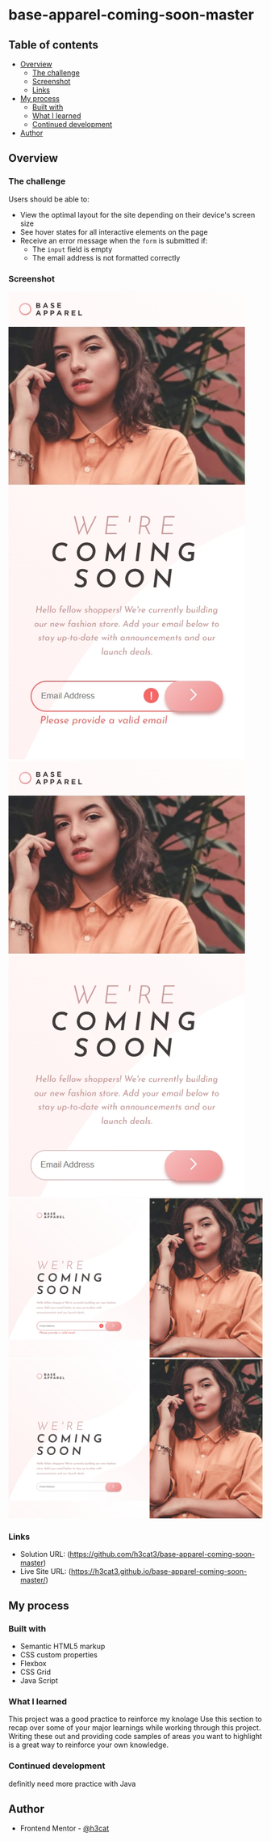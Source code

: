 # base-apparel-coming-soon-master
 

## Table of contents

- [Overview](#overview)
  - [The challenge](#the-challenge)
  - [Screenshot](#screenshot)
  - [Links](#links)
- [My process](#my-process)
  - [Built with](#built-with)
  - [What I learned](#what-i-learned)
  - [Continued development](#continued-development)
- [Author](#author)


## Overview

### The challenge

Users should be able to:

- View the optimal layout for the site depending on their device's screen size
- See hover states for all interactive elements on the page
- Receive an error message when the `form` is submitted if:
  - The `input` field is empty
  - The email address is not formatted correctly

### Screenshot

![](/screenShoot/iPhone%20SE-1741284167331.jpeg)
![](/screenShoot/iPhone%20SE-1741284179496.jpeg)
![](/screenShoot/laptopWithHiDPIScreen-1741284105416.jpeg)
![](/screenShoot/laptopWithHiDPIScreen-1741284118698.jpeg)

### Links

- Solution URL: (https://github.com/h3cat3/base-apparel-coming-soon-master)
- Live Site URL: (https://h3cat3.github.io/base-apparel-coming-soon-master/)

## My process

### Built with

- Semantic HTML5 markup
- CSS custom properties
- Flexbox
- CSS Grid
- Java Script

### What I learned

This project was a good practice to reinforce my knolage
Use this section to recap over some of your major learnings while working through this project. Writing these out and providing code samples of areas you want to highlight is a great way to reinforce your own knowledge.

### Continued development

definitly need more practice with Java


## Author

- Frontend Mentor - [@h3cat](https://www.frontendmentor.io/profile/h3cat)
